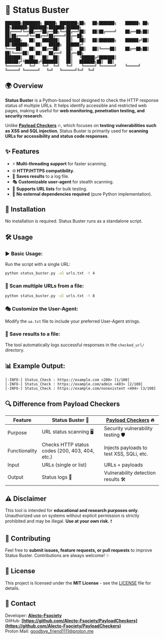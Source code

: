 # 🚀 Status Buster

```
███████╗████████╗ █████╗ ████████╗██╗   ██╗███████╗    ██████╗ ██╗   ██╗███████╗████████╗███████╗██████╗
██╔════╝╚══██╔══╝██╔══██╗╚══██╔══╝██║   ██║██╔════╝    ██╔══██╗██║   ██║██╔════╝╚══██╔══╝██╔════╝██╔══██╗
███████╗   ██║   ███████║   ██║   ██║   ██║███████╗    ██████╔╝██║   ██║███████╗   ██║   █████╗  ██████╔╝
╚════██║   ██║   ██╔══██║   ██║   ██║   ██║╚════██║    ██╔══██╗██║   ██║╚════██║   ██║   ██╔══╝  ██╔══██╗
███████║   ██║   ██║  ██║   ██║   ╚██████╔╝███████║    ██████╔╝╚██████╔╝███████║   ██║   ███████╗██║  ██║
╚══════╝   ╚═╝   ╚═╝  ╚═╝   ╚═╝    ╚═════╝ ╚══════╝    ╚═════╝  ╚═════╝ ╚══════╝   ╚═╝   ╚══════╝╚═╝  ╚═╝
```

## 🌍 Overview

**Status Buster** is a Python-based tool designed to check the HTTP response status of multiple URLs. It helps identify accessible and restricted web pages, making it useful for **web monitoring, penetration testing, and security research**.

Unlike [**Payload Checkers**](https://github.com/Alecto-Fsociety/Payload_Checkers) 🔥, which focuses on **testing vulnerabilities such as XSS and SQL injection**, Status Buster is primarily used for **scanning URLs for accessibility and status code responses**.

## ✨ Features

- ⚡ **Multi-threading support** for faster scanning.
- 🌐 **HTTP/HTTPS compatibility**.
- 📝 **Saves results** to a log file.
- 🎭 **Customizable user-agent** for stealth scanning.
- 📂 **Supports URL lists** for bulk testing.
- 🚀 **No external dependencies required** (pure Python implementation).

## 📌 Installation

No installation is required. Status Buster runs as a standalone script.

## 🛠️ Usage

### ▶️ Basic Usage:

Run the script with a single URL:

```bash
python status_buster.py -ul urls.txt -t 4
```

### 📑 Scan multiple URLs from a file:

```bash
python status_buster.py -ul urls.txt -t 8
```

### 🎭 Customize the User-Agent:

Modify the `ua.txt` file to include your preferred User-Agent strings.

### 💾 Save results to a file:

The tool automatically logs successful responses in the `checked_url/` directory.

## 📊 Example Output:

```
[-INFO-] Status_Check : https://example.com <200> [1/100]
[-INFO-] Status_Check : https://example.com/admin <403> [2/100]
[-INFO-] Status_Check : https://example.com/nonexistent <404> [3/100]
```

## 🔍 Difference from Payload Checkers

| Feature       | Status Buster 🚀                               | [Payload Checkers](https://github.com/Alecto-Fsociety/Payload_Checkers) 🔥 |
| ------------- | ---------------------------------------------- | ----------------------------------------------------------------------- |
| Purpose       | URL status scanning 🖥️                         | Security vulnerability testing 🛡️                                      |
| Functionality | Checks HTTP status codes (200, 403, 404, etc.) | Injects payloads to test XSS, SQLi, etc.                               |
| Input         | URLs (single or list)                          | URLs + payloads                                                         |
| Output        | Status logs 📜                                  | Vulnerability detection results 🛠️                                      |

## ⚠️ Disclaimer

This tool is intended for **educational and research purposes only**. Unauthorized use on systems without explicit permission is strictly prohibited and may be illegal. **Use at your own risk.** ❗

## 🤝 Contributing

Feel free to **submit issues, feature requests, or pull requests** to improve Status Buster. Contributions are always welcome! ✨

## 📜 License

This project is licensed under the **MIT License** - see the [LICENSE](https://github.com/Alecto-Fsociety/Alecto-Fsociety/blob/main/LICENSE) file for details.

## **👥 Contact**
Developer: **[Alecto-Fsociety](https://github.com/Alecto-Fsociety)**  
GitHub: **[https://github.com/Alecto-Fsociety/PayloadCheckers](https://github.com/Alecto-Fsociety/PayloadCheckers)**  
Proton Mail: goodbye_friend1111@proton.me


